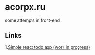 # acorpx.ru

some attempts in front-end

## Links
1.[Simple react todo app (work in progress)](http://acorpx.ru/react-todo/public)